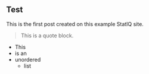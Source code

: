 <h2 id="test" tabindex="-1">Test</h2>
<p>This is the first post created on this example StatIQ site.</p>
<blockquote>
<p>This is a quote block.</p>
</blockquote>
<ul>
<li>This</li>
<li>is an</li>
<li>unordered
<ul>
<li>list</li>
</ul>
</li>
</ul>
